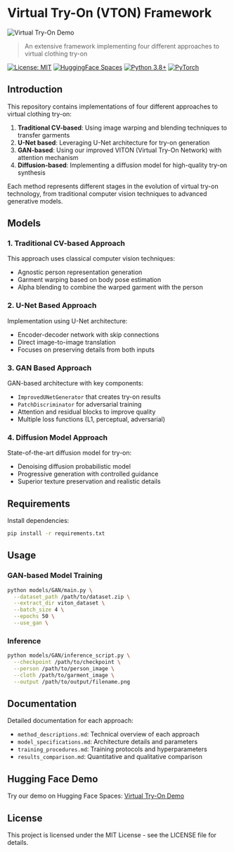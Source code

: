 # Virtual Try-On (VTON) Framework
![Virtual Try-On Demo](https://github.com/user-attachments/assets/de28b114-d07f-422b-aeb6-6f85586fa27a)


> An extensive framework implementing four different approaches to virtual clothing try-on

[![License: MIT](https://img.shields.io/badge/License-MIT-yellow.svg)](https://opensource.org/licenses/MIT)
[![HuggingFace Spaces](https://img.shields.io/badge/🤗%20Hugging%20Face-Spaces-blue)](https://huggingface.co/spaces/your-username/virtual-try-on)
[![Python 3.8+](https://img.shields.io/badge/python-3.8+-blue.svg)](https://www.python.org/downloads/)
[![PyTorch](https://img.shields.io/badge/PyTorch-1.8+-ee4c2c.svg)](https://pytorch.org/get-started/locally/)

## Introduction

This repository contains implementations of four different approaches to virtual clothing try-on:

1. **Traditional CV-based**: Using image warping and blending techniques to transfer garments
2. **U-Net based**: Leveraging U-Net architecture for try-on generation
3. **GAN-based**: Using our improved VITON (Virtual Try-On Network) with attention mechanism
4. **Diffusion-based**: Implementing a diffusion model for high-quality try-on synthesis

Each method represents different stages in the evolution of virtual try-on technology, from traditional computer vision techniques to advanced generative models.

## Models

### 1. Traditional CV-based Approach

This approach uses classical computer vision techniques:
- Agnostic person representation generation
- Garment warping based on body pose estimation
- Alpha blending to combine the warped garment with the person

### 2. U-Net Based Approach

Implementation using U-Net architecture:
- Encoder-decoder network with skip connections
- Direct image-to-image translation
- Focuses on preserving details from both inputs

### 3. GAN Based Approach

GAN-based architecture with key components:
- `ImprovedUNetGenerator` that creates try-on results
- `PatchDiscriminator` for adversarial training
- Attention and residual blocks to improve quality
- Multiple loss functions (L1, perceptual, adversarial)

### 4. Diffusion Model Approach

State-of-the-art diffusion model for try-on:
- Denoising diffusion probabilistic model
- Progressive generation with controlled guidance
- Superior texture preservation and realistic details

## Requirements

Install dependencies:

```bash
pip install -r requirements.txt
```

## Usage

### GAN-based Model Training

```bash
python models/GAN/main.py \
  --dataset_path /path/to/dataset.zip \
  --extract_dir viton_dataset \
  --batch_size 4 \
  --epochs 50 \
  --use_gan \
```

### Inference

```bash
python models/GAN/inference_script.py \
  --checkpoint /path/to/checkpoint \
  --person /path/to/person_image \
  --cloth /path/to/garment_image \
  --output /path/to/output/filename.png
```


## Documentation

Detailed documentation for each approach:
- `method_descriptions.md`: Technical overview of each approach
- `model_specifications.md`: Architecture details and parameters
- `training_procedures.md`: Training protocols and hyperparameters
- `results_comparison.md`: Quantitative and qualitative comparison

## Hugging Face Demo

Try our demo on Hugging Face Spaces: [Virtual Try-On Demo](https://huggingface.co/spaces/your-username/virtual-try-on)

## License

This project is licensed under the MIT License - see the LICENSE file for details.
